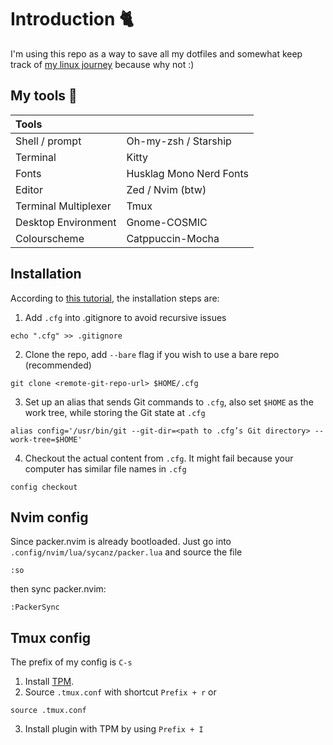# Introduction 🐈
I'm using this repo as a way to save all my dotfiles and somewhat keep track of [my linux journey](https://docs.google.com/document/d/1B-zTeHiim_inIiL5ZpCpm374C9v6SGFBlfq2XCstE50/edit?usp=sharing) because why not :)

## My tools 🔨
| Tools                |                         |
| :------------------- | :---------------------- |
| Shell / prompt       | Oh-my-zsh / Starship    | 
| Terminal             | Kitty                   |
| Fonts                | Husklag Mono Nerd Fonts |
| Editor               | Zed / Nvim (btw)        | 
| Terminal Multiplexer | Tmux                    |
| Desktop Environment  | Gnome-COSMIC            |
| Colourscheme         | Catppuccin-Mocha        |

## Installation
According to [this tutorial](https://www.ackama.com/what-we-think/the-best-way-to-store-your-dotfiles-a-bare-git-repository-explained/), the installation steps are:
1. Add `.cfg` into .gitignore to avoid recursive issues
```
echo ".cfg" >> .gitignore
```
2. Clone the repo, add `--bare` flag if you wish to use a bare repo (recommended)
```
git clone <remote-git-repo-url> $HOME/.cfg
```
3. Set up an alias that sends Git commands to `.cfg`, also set `$HOME` as the work tree, while storing the Git state at `.cfg`
```
alias config='/usr/bin/git --git-dir=<path to .cfg’s Git directory> --work-tree=$HOME'
```
4. Checkout the actual content from `.cfg`. It might fail because your computer has similar file names in `.cfg`
```
config checkout
``` 

## Nvim config
Since packer.nvim is already bootloaded. Just go into `.config/nvim/lua/sycanz/packer.lua` and source the file
```
:so
```
then sync packer.nvim:
```
:PackerSync
```

## Tmux config
The prefix of my config is `C-s`
1. Install [TPM](https://github.com/tmux-plugins/tpm?tab=readme-ov-file#installation).
2. Source `.tmux.conf` with shortcut `Prefix + r` or
```
source .tmux.conf
```
3. Install plugin with TPM by using `Prefix + I`

